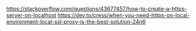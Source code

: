 https://stackoverflow.com/questions/43677457/how-to-create-a-https-server-on-localhost
https://dev.to/cress/when-you-need-https-on-local-environment-local-ssl-proxy-is-the-best-solution-24n6